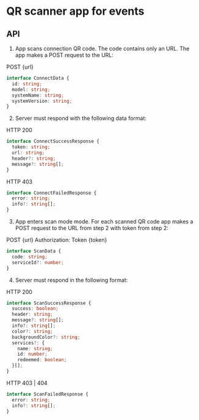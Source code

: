 # QR scanner app for events

## API

1. App scans connection QR code. The code contains only an URL.
   The app makes a POST request to the URL:

POST {url}

```ts
interface ConnectData {
  id: string;
  model: string;
  systemName: string;
  systemVersion: string;
}
```

2. Server must respond with the following data format:

HTTP 200

```ts
interface ConnectSuccessResponse {
  token: string;
  url: string;
  header?: string;
  message?: string[];
}
```

HTTP 403

```ts
interface ConnectFailedResponse {
  error: string;
  info?: string[];
}
```

3. App enters scan mode mode. For each scanned QR code app makes a POST request to the URL from step 2 with token from step 2:

POST {url}
Authorization: Token {token}

```ts
interface ScanData {
  code: string;
  serviceId?: number;
}
```

4. Server must respond in the following format:

HTTP 200

```ts
interface ScanSuccessResponse {
  success: boolean;
  header: string;
  message?: string[];
  info?: string[];
  color?: string;
  backgroundColor?: string;
  services?: {
    name: string;
    id: number;
    redeemed: boolean;
  }[];
}
```

HTTP 403 | 404

```ts
interface ScanFailedResponse {
  error: string;
  info?: string[];
}
```
